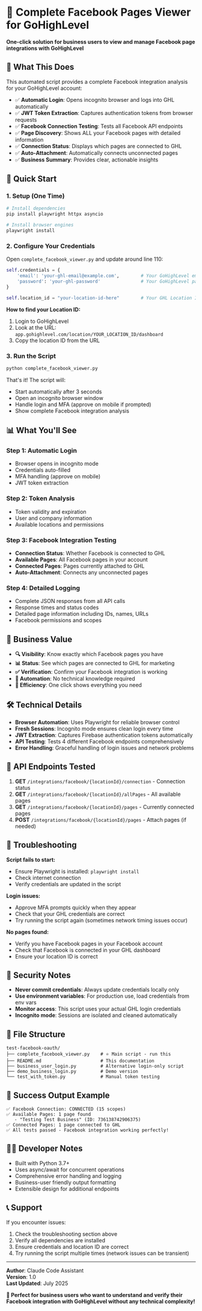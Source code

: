 # 🚀 Complete Facebook Pages Viewer for GoHighLevel

**One-click solution for business users to view and manage Facebook page integrations with GoHighLevel**

## 🎯 What This Does

This automated script provides a complete Facebook integration analysis for your GoHighLevel account:

- ✅ **Automatic Login**: Opens incognito browser and logs into GHL automatically
- ✅ **JWT Token Extraction**: Captures authentication tokens from browser requests
- ✅ **Facebook Connection Testing**: Tests all Facebook API endpoints
- ✅ **Page Discovery**: Shows ALL your Facebook pages with detailed information
- ✅ **Connection Status**: Displays which pages are connected to GHL
- ✅ **Auto-Attachment**: Automatically connects unconnected pages
- ✅ **Business Summary**: Provides clear, actionable insights

## 🚀 Quick Start

### 1. Setup (One Time)

```bash
# Install dependencies
pip install playwright httpx asyncio

# Install browser engines
playwright install
```

### 2. Configure Your Credentials

Open `complete_facebook_viewer.py` and update around line 110:

```python
self.credentials = {
    'email': 'your-ghl-email@example.com',        # Your GoHighLevel email
    'password': 'your-ghl-password'               # Your GoHighLevel password
}

self.location_id = "your-location-id-here"        # Your GHL Location ID
```

**How to find your Location ID:**
1. Login to GoHighLevel
2. Look at the URL: `app.gohighlevel.com/location/YOUR_LOCATION_ID/dashboard`
3. Copy the location ID from the URL

### 3. Run the Script

```bash
python complete_facebook_viewer.py
```

That's it! The script will:
- Start automatically after 3 seconds
- Open an incognito browser window
- Handle login and MFA (approve on mobile if prompted)
- Show complete Facebook integration analysis

## 📊 What You'll See

### Step 1: Automatic Login
- Browser opens in incognito mode
- Credentials auto-filled
- MFA handling (approve on mobile)
- JWT token extraction

### Step 2: Token Analysis
- Token validity and expiration
- User and company information
- Available locations and permissions

### Step 3: Facebook Integration Testing
- **Connection Status**: Whether Facebook is connected to GHL
- **Available Pages**: All Facebook pages in your account
- **Connected Pages**: Pages currently attached to GHL
- **Auto-Attachment**: Connects any unconnected pages

### Step 4: Detailed Logging
- Complete JSON responses from all API calls
- Response times and status codes
- Detailed page information including IDs, names, URLs
- Facebook permissions and scopes

## 🎯 Business Value

- **🔍 Visibility**: Know exactly which Facebook pages you have
- **📊 Status**: See which pages are connected to GHL for marketing
- **✅ Verification**: Confirm your Facebook integration is working
- **🚀 Automation**: No technical knowledge required
- **💼 Efficiency**: One click shows everything you need

## 🛠️ Technical Details

- **Browser Automation**: Uses Playwright for reliable browser control
- **Fresh Sessions**: Incognito mode ensures clean login every time
- **JWT Extraction**: Captures Firebase authentication tokens automatically
- **API Testing**: Tests 4 different Facebook endpoints comprehensively
- **Error Handling**: Graceful handling of login issues and network problems

## 📝 API Endpoints Tested

1. **GET** `/integrations/facebook/{locationId}/connection` - Connection status
2. **GET** `/integrations/facebook/{locationId}/allPages` - All available pages
3. **GET** `/integrations/facebook/{locationId}/pages` - Currently connected pages
4. **POST** `/integrations/facebook/{locationId}/pages` - Attach pages (if needed)

## 🔧 Troubleshooting

**Script fails to start:**
- Ensure Playwright is installed: `playwright install`
- Check internet connection
- Verify credentials are updated in the script

**Login issues:**
- Approve MFA prompts quickly when they appear
- Check that your GHL credentials are correct
- Try running the script again (sometimes network timing issues occur)

**No pages found:**
- Verify you have Facebook pages in your Facebook account
- Check that Facebook is connected in your GHL dashboard
- Ensure your location ID is correct

## 🚨 Security Notes

- **Never commit credentials**: Always update credentials locally only
- **Use environment variables**: For production use, load credentials from env vars
- **Monitor access**: This script uses your actual GHL login credentials
- **Incognito mode**: Sessions are isolated and cleaned automatically

## 📁 File Structure

```
test-facebook-oauth/
├── complete_facebook_viewer.py    # ⭐ Main script - run this
├── README.md                      # This documentation
├── business_user_login.py         # Alternative login-only script
├── demo_business_login.py         # Demo version
└── test_with_token.py             # Manual token testing
```

## 🎉 Success Output Example

```
✅ Facebook Connection: CONNECTED (15 scopes)
✅ Available Pages: 1 page found
   - "Testing Test Business" (ID: 736138742906375)
✅ Connected Pages: 1 page connected to GHL
✅ All tests passed - Facebook integration working perfectly!
```

## 👨‍💻 Developer Notes

- Built with Python 3.7+
- Uses async/await for concurrent operations
- Comprehensive error handling and logging
- Business-user friendly output formatting
- Extensible design for additional endpoints

## 📞 Support

If you encounter issues:
1. Check the troubleshooting section above
2. Verify all dependencies are installed
3. Ensure credentials and location ID are correct
4. Try running the script multiple times (network issues can be transient)

---

**Author**: Claude Code Assistant  
**Version**: 1.0  
**Last Updated**: July 2025

**🎯 Perfect for business users who want to understand and verify their Facebook integration with GoHighLevel without any technical complexity!**